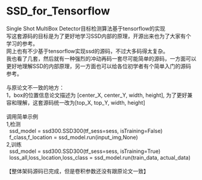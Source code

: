 # SSD_for_Tensorflow
Single Shot MultiBox Detector目标检测算法基于tensorflow的实现<br/>
写这套源码的目标是为了更好地学习SSD内部的原理，开源出来也为了大家有个学习的参考。<br/>
网上也有不少基于tensorflow实现ssd的源码，不过大多码得太复杂。<br/>
我也看了几套，然后就有一种强烈的冲动再码一套尽可能简单的源码，一方面可以更好地理解SSD的内部原理，另一方面也可以给各位初学者有个简单入门的源码参考。<br/>
<br/>
与原论文不一致的地方：<br/>
1，box的位置信息论文描述为 [center_X, center_Y, width, height], 为了更好兼容和理解，这套源码统一改为[top_X, top_Y, width, height]<br/>
<br/>
调用简单示例<br/>
1,检测<br/>
&nbsp;&nbsp;ssd_model = ssd300.SSD300(tf_sess=sess, isTraining=False)<br/>
&nbsp;&nbsp;f_class,f_location = ssd_model.run(input_img,None)<br/>
2,训练<br/>
&nbsp;&nbsp;ssd_model = ssd300.SSD300(tf_sess=sess, isTraining=True)<br/>
&nbsp;&nbsp;loss_all,loss_location,loss_class = ssd_model.run(train_data, actual_data)<br/>
<br/>
【整体架码源码已完成，但是卷积参数还没有跟原论文一致】<br/>
